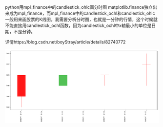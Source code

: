 python用mpl_finance中的candlestick_ohlc画分时图
matplotlib.finance独立出来成为mpl_finance，而mpl_finance中的candlestick_ochl和candlestick_ohlc一般用来画股票的K线图。我需要分析分时图，也就是一分钟的行情，这个时候就不能直接用candlestick_ochl函数，因为candlestick_ochl中x轴最小的单位是日期，不是分钟。

详情https://blog.csdn.net/boyStray/article/details/82740772

![image](https://github.com/boystray/python/raw/master/分时图例子.png)
